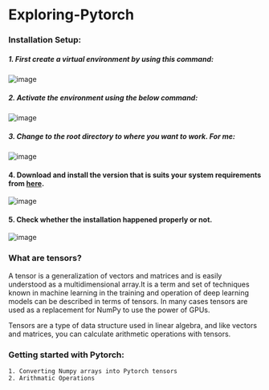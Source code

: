 # Exploring-Pytorch

### Installation Setup:
##### 1. First create a virtual environment by using this command:
![image](https://user-images.githubusercontent.com/75041273/135676344-cc2d6c79-7da4-42c6-9389-882fd3481435.png)
##### 2. Activate the environment using the below command:
![image](https://user-images.githubusercontent.com/75041273/135675950-435825a3-d7b7-41b4-8a2f-7af57e2468b2.png)
##### 3. Change to the root directory to where you want to work. For me:
![image](https://user-images.githubusercontent.com/75041273/135676036-99b3456e-4fd6-4ce9-9a8c-2b5d70428857.png)
#### 4. Download and install the version that is suits your system requirements from [here](https://pytorch.org/).
![image](https://user-images.githubusercontent.com/75041273/135676114-34fdd964-8774-417d-bdd0-efca21ee3972.png)
#### 5. Check whether the installation happened properly or not.
![image](https://user-images.githubusercontent.com/75041273/135676171-df4cd6b7-7a81-4b2d-9f55-369efd7ec7ba.png)

### What are tensors?

A tensor is a generalization of vectors and matrices and is easily understood as a multidimensional array.It is a term and set of techniques known in machine learning in the training and operation of deep learning models can be described in terms of tensors. In many cases tensors are used as a replacement for NumPy to use the power of GPUs.

Tensors are a type of data structure used in linear algebra, and like vectors and matrices, you can calculate arithmetic operations with tensors.

### Getting started with Pytorch:
```
1. Converting Numpy arrays into Pytorch tensors
2. Arithmatic Operations
```
